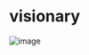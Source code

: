 # visionary
![image](https://user-images.githubusercontent.com/50638562/233860520-9f560301-ec82-40ac-9a42-701f12aad6a6.png)
